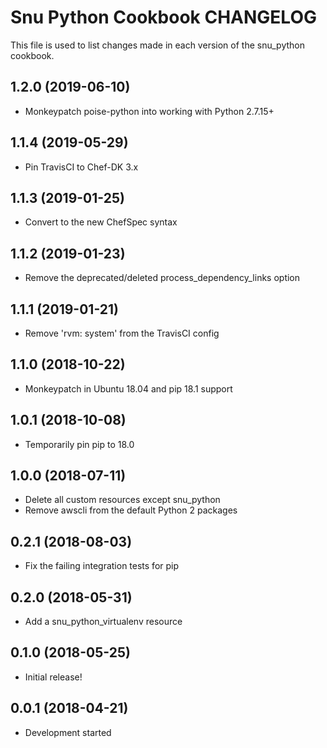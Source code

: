 # Snu Python Cookbook CHANGELOG

This file is used to list changes made in each version of the snu_python cookbook.

## 1.2.0 (2019-06-10)

- Monkeypatch poise-python into working with Python 2.7.15+

## 1.1.4 (2019-05-29)

- Pin TravisCI to Chef-DK 3.x

## 1.1.3 (2019-01-25)

- Convert to the new ChefSpec syntax

## 1.1.2 (2019-01-23)

- Remove the deprecated/deleted process_dependency_links option

## 1.1.1 (2019-01-21)

- Remove 'rvm: system' from the TravisCI config

## 1.1.0 (2018-10-22)

- Monkeypatch in Ubuntu 18.04 and pip 18.1 support

## 1.0.1 (2018-10-08)

- Temporarily pin pip to 18.0

## 1.0.0 (2018-07-11)

- Delete all custom resources except snu_python
- Remove awscli from the default Python 2 packages

## 0.2.1 (2018-08-03)

- Fix the failing integration tests for pip

## 0.2.0 (2018-05-31)

- Add a snu_python_virtualenv resource

## 0.1.0 (2018-05-25)

- Initial release!

## 0.0.1 (2018-04-21)

- Development started
